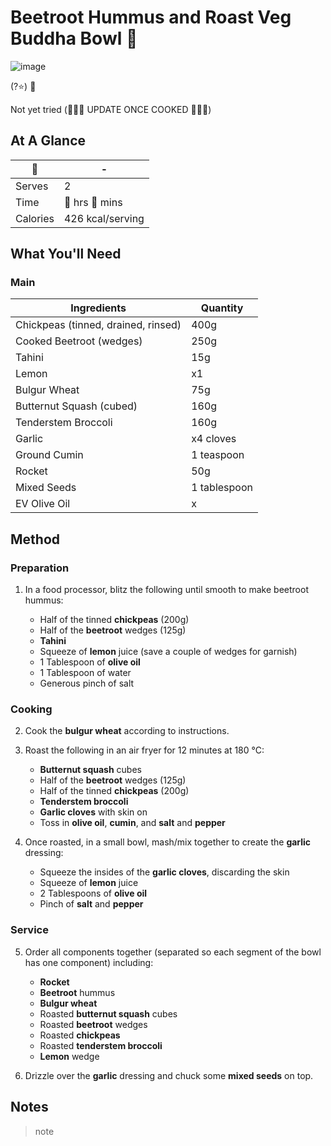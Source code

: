 # Beetroot Hummus and Roast Veg Buddha Bowl 🥗

![image](https://drive.google.com/uc?export=view&id=1TTqqLcTi78Juntj3kqNQUjgtYPNmhLLK)

[//]: # (when adding google drive link, just replace the asset id, don't change anything else about the above link otherwise the image will not display)

[//]: # (remember to give rating and delete the green heart if not a whole-health dish)

(?⭐️) 💚 

Not yet tried (🔴🔴🔴 UPDATE ONCE COOKED 🔴🔴🔴)

## At A Glance

🥗 | -
-- | --
Serves | 2
Time | 🔴 hrs 🔴 mins
Calories | 426 kcal/serving

## What You'll Need

### **Main**

Ingredients | Quantity
-- | --
Chickpeas (tinned, drained, rinsed) | 400g
Cooked Beetroot (wedges)| 250g
Tahini | 15g
Lemon | x1
Bulgur Wheat | 75g
Butternut Squash (cubed) | 160g
Tenderstem Broccoli | 160g
Garlic | x4 cloves
Ground Cumin | 1 teaspoon
Rocket | 50g
Mixed Seeds | 1 tablespoon
EV Olive Oil | x

## Method

### **Preparation**

1. In a food processor, blitz the following until smooth to make beetroot hummus:

    - Half of the tinned **chickpeas** (200g)
    - Half of the **beetroot** wedges (125g)
    - **Tahini**
    - Squeeze of **lemon** juice (save a couple of wedges for garnish)
    - 1 Tablespoon of **olive oil**
    - 1 Tablespoon of water
    - Generous pinch of salt

### **Cooking**

2. Cook the **bulgur wheat** according to instructions.

3. Roast the following in an air fryer for 12 minutes at 180 °C:

    - **Butternut squash** cubes
    - Half of the **beetroot** wedges (125g)
    - Half of the tinned **chickpeas** (200g)
    - **Tenderstem broccoli**
    - **Garlic cloves** with skin on
    - Toss in **olive oil**, **cumin**, and **salt** and **pepper**

4. Once roasted, in a small bowl, mash/mix together to create the **garlic** dressing:

    - Squeeze the insides of the **garlic cloves**, discarding the skin
    - Squeeze of **lemon** juice
    - 2 Tablespoons of **olive oil**
    - Pinch of **salt** and **pepper**

### **Service**

5. Order all components together (separated so each segment of the bowl has one component) including:

    - **Rocket**
    - **Beetroot** hummus
    - **Bulgur wheat**
    - Roasted **butternut squash** cubes
    - Roasted **beetroot** wedges
    - Roasted **chickpeas**
    - Roasted **tenderstem broccoli**
    - **Lemon** wedge

6. Drizzle over the **garlic** dressing and chuck some **mixed seeds** on top.

## Notes

> note